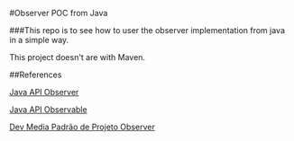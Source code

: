 #Observer POC from Java

###This repo is to see how to user the observer implementation from java in a simple way.


This project doesn't are with Maven.


##References

[Java API Observer](http://docs.oracle.com/javase/7/docs/api/java/util/Observer.html)

[Java API Observable](http://docs.oracle.com/javase/7/docs/api/java/util/Observable.html)

[Dev Media Padrão de Projeto Observer](http://www.devmedia.com.br/padrao-de-projeto-observer-em-java/26163)

